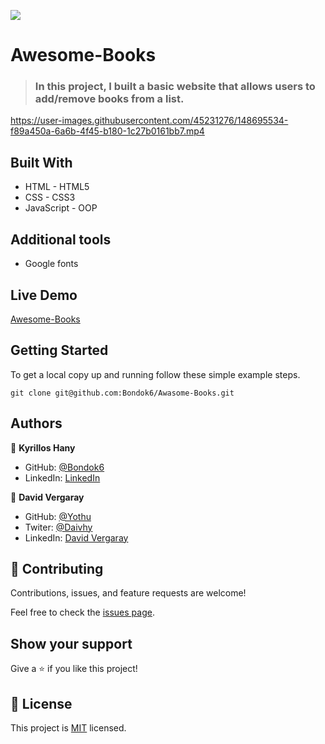 ![](https://img.shields.io/badge/Microverse-blueviolet)

# Awesome-Books

> ### In this project, I built a basic website that allows users to add/remove books from a list.

https://user-images.githubusercontent.com/45231276/148695534-f89a450a-6a6b-4f45-b180-1c27b0161bb7.mp4

## Built With

- HTML - HTML5
- CSS - CSS3
- JavaScript - OOP

## Additional tools

- Google fonts

## Live Demo

[Awesome-Books](https://bondok6.github.io/Awesome-Books/)

## Getting Started

To get a local copy up and running follow these simple example steps.

`git clone git@github.com:Bondok6/Awasome-Books.git`

## Authors

👤 **Kyrillos Hany**

- GitHub: [@Bondok6](https://github.com/Bondok6)
- LinkedIn: [LinkedIn](https://linkedin.com/in/linkedinhandle)


👤 **David Vergaray**

- GitHub:   [@Yothu](https://github.com/Yothu)
- Twiter:   [@Daivhy](https://twitter.com/Daivhy)
- LinkedIn: [David Vergaray](https://www.linkedin.com/in/david-vergaray-almontes-051a11127/)

## 🤝 Contributing

Contributions, issues, and feature requests are welcome!

Feel free to check the [issues page](../../issues/).

## Show your support

Give a ⭐️ if you like this project!

## 📝 License

This project is [MIT](./MIT.md) licensed.
